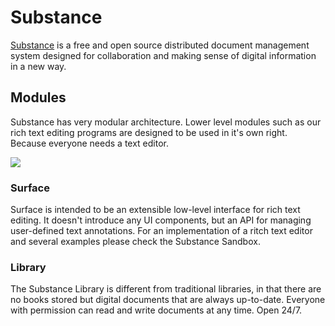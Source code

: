 # Substance

[Substance](http://substance.io) is a free and open source distributed document management system designed for collaboration and making sense of digital information in a new way.

## Modules

Substance has very modular architecture. Lower level modules such as our rich text editing programs are designed to be used in it's own right. Because everyone needs a text editor.

![](http://i.telegraph.co.uk/multimedia/archive/02429/eleanor_scriven_2429776k.jpg)

### Surface
Surface is intended to be an extensible low-level interface for rich text editing. It doesn't introduce any UI components, but an API for managing user-defined text annotations. For an implementation of a ritch text editor and several examples please check the Substance Sandbox.


### Library

The Substance Library is different from traditional libraries, in that there are no books stored but digital documents that are always up-to-date. Everyone with permission can read and write documents at any time. Open 24/7.


